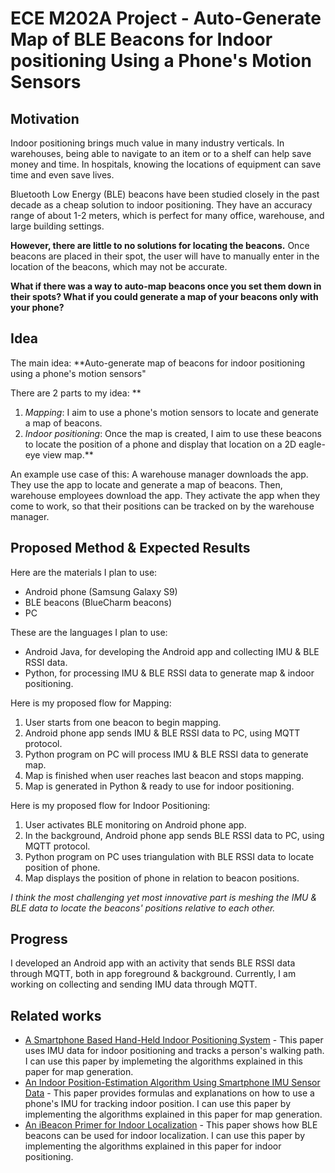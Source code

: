 # ECE M202A Project - Auto-Generate Map of BLE Beacons for Indoor positioning Using a Phone's Motion Sensors

## Motivation

Indoor positioning brings much value in many industry verticals. In warehouses, being able to navigate to an item or to a shelf can help save money and time. In hospitals, knowing the locations of equipment can save time and even save lives.

Bluetooth Low Energy (BLE) beacons have been studied closely in the past decade as a cheap solution to indoor positioning. They have an accuracy range of about 1-2 meters, which is perfect for many office, warehouse, and large building settings. 

**However, there are little to no solutions for locating the beacons.** Once beacons are placed in their spot, the user will have to manually enter in the location of the beacons, which may not be accurate. 

**What if there was a way to auto-map beacons once you set them down in their spots? What if you could generate a map of your beacons only with your phone?** 


## Idea

The main idea: **Auto-generate map of beacons for indoor positioning using a phone's motion sensors" 

There are 2 parts to my idea: ** 
1. _Mapping_: I aim to use a phone's motion sensors to locate and generate a map of beacons.
2. _Indoor positioning_: Once the map is created, I aim to use these beacons to locate the position of a phone and display that location on a 2D eagle-eye view map.**

An example use case of this: A warehouse manager downloads the app. They use the app to locate and generate a map of beacons. Then, warehouse employees download the app. They activate the app when they come to work, so that their positions can be tracked on by the warehouse manager. 


## Proposed Method & Expected Results

Here are the materials I plan to use: 
- Android phone (Samsung Galaxy S9)
- BLE beacons (BlueCharm beacons)
- PC 

These are the languages I plan to use: 
- Android Java, for developing the Android app and collecting IMU & BLE RSSI data. 
- Python, for processing IMU & BLE RSSI data to generate map & indoor positioning.

Here is my proposed flow for Mapping: 
1. User starts from one beacon to begin mapping.  
2. Android phone app sends IMU & BLE RSSI data to PC, using MQTT protocol. 
3. Python program on PC will process IMU & BLE RSSI data to generate map. 
4. Map is finished when user reaches last beacon and stops mapping. 
5. Map is generated in Python & ready to use for indoor positioning. 

Here is my proposed flow for Indoor Positioning:
1. User activates BLE monitoring on Android phone app.
2. In the background, Android phone app sends BLE RSSI data to PC, using MQTT protocol. 
3. Python program on PC uses triangulation with BLE RSSI data to locate position of phone. 
4. Map displays the position of phone in relation to beacon positions.  

*I think the most challenging yet most innovative part is meshing the IMU & BLE data to locate the beacons' positions relative to each other.*


## Progress

I developed an Android app with an activity that sends BLE RSSI data through MQTT, both in app foreground & background. Currently, I am working on collecting and sending IMU data through MQTT. 


## Related works
- [A Smartphone Based Hand-Held Indoor Positioning System](https://www.researchgate.net/publication/301529181_A_Smartphone_Based_Hand-Held_Indoor_Positioning_System) - This paper uses IMU data for indoor positioning and tracks a person's walking path. I can use this paper by implemeting the algorithms explained in this paper for map generation. 
- [An Indoor Position-Estimation Algorithm Using Smartphone IMU Sensor Data](https://ieeexplore.ieee.org/stamp/stamp.jsp?tp=&arnumber=8606925) - This paper provides formulas and explanations on how to use a phone's IMU for tracking indoor position. I can use this paper by implementing the algorithms explained in this paper for map generation.  
- [An iBeacon Primer for Indoor Localization](https://dl.acm.org/doi/10.1145/2674061.2675028) - This paper shows how BLE beacons can be used for indoor localization. I can use this paper by implementing the algorithms explained in this paper for indoor positioning. 
